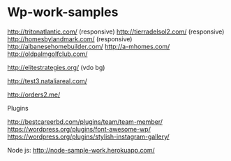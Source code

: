 # Wp-work-samples

http://tritonatlantic.com/ (responsive)
http://tierradelsol2.com/ (responsive)
http://homesbylandmark.com/ (responsive)
http://albanesehomebuilder.com/
http://a-mhomes.com/
http://oldpalmgolfclub.com/

http://elitestrategies.org/ (vdo bg)

http://test3.nataliareal.com/

http://orders2.me/

Plugins

http://bestcareerbd.com/plugins/team/team-member/
https://wordpress.org/plugins/font-awesome-wp/
https://wordpress.org/plugins/stylish-instagram-gallery/

Node js:
http://node-sample-work.herokuapp.com/
